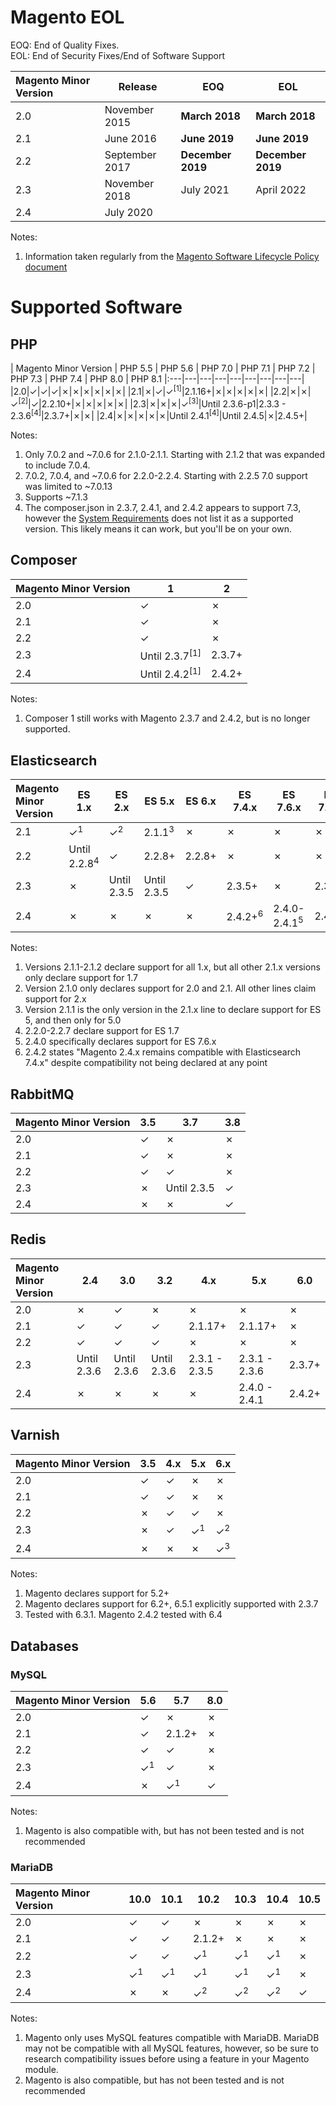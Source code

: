 # Magento EOL

EOQ: End of Quality Fixes.  
EOL: End of Security Fixes/End of Software Support

| Magento Minor Version | Release | <attr title="End of Quality Fixes">EOQ</attr> | <attr title="End of Security Fixes/End of Software Support">EOL</attr> |
|:---|---|---|---|
|2.0|November 2015|**March 2018**|**March 2018**|
|2.1|June 2016|**June 2019**|**June 2019**|
|2.2|September 2017|**December 2019**|**December 2019**|
|2.3|November 2018|July 2021|April 2022|
|2.4|July 2020|||

Notes:
1. Information taken regularly from the [Magento Software Lifecycle Policy document](https://magento.com/sites/default/files/magento-software-lifecycle-policy.pdf)

# Supported Software

## PHP

| Magento Minor Version | PHP 5.5 | PHP 5.6 | PHP 7.0 | PHP 7.1 | PHP 7.2 | PHP 7.3 | PHP 7.4 | PHP 8.0 | PHP 8.1
|:---|---|---|---|---|---|---|---|---|
|2.0|✓|✓|✓|✗|✗|✗|✗|✗|✗|
|2.1|✗|✓|✓<sup>[1]</sup>|2.1.16+|✗|✗|✗|✗|✗|
|2.2|✗|✗|✓<sup>[2]</sup>|✓|2.2.10+|✗|✗|✗|✗|✗|
|2.3|✗|✗|✗|✓<sup>[3]</sup>|Until 2.3.6-p1|2.3.3 - 2.3.6<sup>[4]</sup>|2.3.7+|✗|✗|
|2.4|✗|✗|✗|✗|✗|Until 2.4.1<sup>[4]</sup>|Until 2.4.5|✗|2.4.5+|

Notes:
1. Only 7.0.2 and ~7.0.6 for 2.1.0-2.1.1.  Starting with 2.1.2 that was expanded to include 7.0.4.
2. 7.0.2, 7.0.4, and ~7.0.6 for 2.2.0-2.2.4.  Starting with 2.2.5 7.0 support was limited to ~7.0.13
3. Supports ~7.1.3
4. The composer.json in 2.3.7, 2.4.1, and 2.4.2 appears to support 7.3, however the [System Requirements](https://devdocs.magento.com/guides/v2.3/install-gde/system-requirements.html) does not list it as a supported version. This likely means it can work, but you'll be on your own.

## Composer
| Magento Minor Version | 1 | 2
|:---|---|---|
|2.0|✓|✗|
|2.1|✓|✗|
|2.2|✓|✗|
|2.3|Until 2.3.7<sup>[1]</sup>|2.3.7+|
|2.4|Until 2.4.2<sup>[1]</sup>|2.4.2+|

Notes:
1. Composer 1 still works with Magento 2.3.7 and 2.4.2, but is no longer supported.

## Elasticsearch

| Magento Minor Version | ES 1.x | ES 2.x | ES 5.x | ES 6.x | ES 7.4.x | ES 7.6.x | ES 7.9.x
|:---|---|---|---|---|---|---|---|
|2.1|✓<sup>1</sup>|✓<sup>2</sup>|2.1.1<sup>3</sup>|✗|✗|✗|✗
|2.2|Until 2.2.8<sup>4</sup>|✓|2.2.8+|2.2.8+|✗|✗|✗
|2.3|✗|Until 2.3.5|Until 2.3.5|✓|2.3.5+|✗|2.3.7+|
|2.4|✗|✗|✗|✗|2.4.2+<sup>6</sup>|2.4.0-2.4.1<sup>5</sup>|2.4.2+|

Notes:
1. Versions 2.1.1-2.1.2 declare support for all 1.x, but all other 2.1.x versions only declare support for 1.7
2. Version 2.1.0 only declares support for 2.0 and 2.1.  All other lines claim support for 2.x
3. Version 2.1.1 is the only version in the 2.1.x line to declare support for ES 5, and then only for 5.0
4. 2.2.0-2.2.7 declare support for ES 1.7
5. 2.4.0 specifically declares support for ES 7.6.x
6. 2.4.2 states "Magento 2.4.x remains compatible with Elasticsearch 7.4.x" despite compatibility not being declared at any point

## RabbitMQ

| Magento Minor Version | 3.5 | 3.7 | 3.8 |
|:---|---|---|---|
|2.0|✓|✗|✗|
|2.1|✓|✗|✗|
|2.2|✓|✓|✗|
|2.3|✗|Until 2.3.5|✓|
|2.4|✗|✗|✓|

## Redis

| Magento Minor Version | 2.4 | 3.0 | 3.2 | 4.x | 5.x | 6.0 |
|:---|---|---|---|---|---|---|
|2.0|✗|✓|✗|✗|✗|✗|
|2.1|✓|✓|✓|2.1.17+|2.1.17+|✗|
|2.2|✓|✓|✓|✗|✗|✗|
|2.3|Until 2.3.6|Until 2.3.6|Until 2.3.6|2.3.1 - 2.3.5|2.3.1 - 2.3.6|2.3.7+|
|2.4|✗|✗|✗|✗|2.4.0 - 2.4.1|2.4.2+|

## Varnish

| Magento Minor Version | 3.5 | 4.x | 5.x | 6.x |
|:---|---|---|---|---|
|2.0|✓|✓|✗|✗|
|2.1|✓|✓|✗|✗|
|2.2|✗|✓|✓|✗|
|2.3|✗|✓|✓<sup>1</sup>|✓<sup>2</sup>|
|2.4|✗|✗|✗|✓<sup>3</sup>|

Notes:
1. Magento declares support for 5.2+
2. Magento declares support for 6.2+, 6.5.1 explicitly supported with 2.3.7
3. Tested with 6.3.1.  Magento 2.4.2 tested with 6.4

## Databases

### MySQL

| Magento Minor Version | 5.6 | 5.7 | 8.0 |
|:---|---|---|---|
|2.0|✓|✗|✗|
|2.1|✓|2.1.2+|✗|
|2.2|✓|✓|✗|
|2.3|✓<sup>1</sup>|✓|✗|
|2.4|✗|✓<sup>1</sup>|✓|

Notes:
1. Magento is also compatible with, but has not been tested and is not recommended

### MariaDB

| Magento Minor Version | 10.0 | 10.1 | 10.2 | 10.3 | 10.4 | 10.5 |
|:---|---|---|---|---|---|---|
|2.0|✓|✓|✗|✗|✗|✗|
|2.1|✓|✓|2.1.2+|✗|✗|✗|
|2.2|✓|✓|✓<sup>1</sup>|✓<sup>1</sup>|✓<sup>1</sup>|✗|
|2.3|✓<sup>1</sup>|✓<sup>1</sup>|✓<sup>1</sup>|✓<sup>1</sup>|✓<sup>1</sup>|✗|
|2.4|✗|✗|✓<sup>2</sup>|✓<sup>2</sup>|✓<sup>2</sup>|✓|

Notes:
1. Magento only uses MySQL features compatible with MariaDB. MariaDB may not be compatible with all MySQL features, however, so be sure to research compatibility issues before using a feature in your Magento module.
2. Magento is also compatible, but has not been tested and is not recommended
